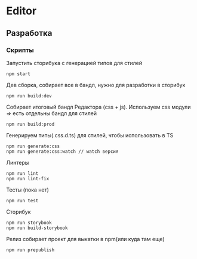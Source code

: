 # Editor

## Разработка
### Скрипты

Запустить сторибука с генерацией типов для стилей

    npm start 

Дев сборка, собирает все в бандл, нужно для разработки в сторибук

    npm run build:dev
    
Собирает итоговый бандл Редактора (css + js). Используем css модули => есть отдельны бандл для стилей

    npm run build:prod 

Генерируем типы(.css.d.ts) для стилей, чтобы использовать в TS  

    npm run generate:css
    npm run generate:css:watch // watch версия
    
Линтеры
    
    npm run lint
    npm run lint-fix
    
Тесты (пока нет)

    npm run test
    
    
Сторибук

    npm run storybook
    npm run build-storybook
    
    
Релиз собирает проект для выкатки в npm(или куда там еще)

    npm run prepublish

   
